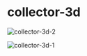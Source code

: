 # collector-3d

 
![collector-3d-2](https://github.com/aykutserbest/collector-3d/assets/42496816/33314198-6aa1-498a-a10c-0f9f267be25c)

![collector-3d-1](https://github.com/aykutserbest/collector-3d/assets/42496816/8f674f58-beaa-418d-b2a9-59c08213f0cd)
